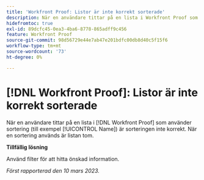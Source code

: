 ```yaml
---
title: 'Workfront Proof: Listor är inte korrekt sorterade'
description: När en användare tittar på en lista i Workfront Proof som använder sortering (till exempel Namn) är sorteringen inte korrekt.
hidefromtoc: true
exl-id: 89dcfc45-0ea3-4ba6-8778-865adff9c456
feature: Workfront Proof
source-git-commit: 98d56729e44e7ab47e201bdfc00db8d40c5f15f6
workflow-type: tm+mt
source-wordcount: '73'
ht-degree: 0%

---
```


# [!DNL Workfront Proof]: Listor är inte korrekt sorterade

<!--Won't fix, valid issue-->

När en användare tittar på en lista i [!DNL Workfront Proof] som använder sortering (till exempel [!UICONTROL Name]) är sorteringen inte korrekt. När en sortering används är listan tom.

**Tillfällig lösning**

Använd filter för att hitta önskad information.

_Först rapporterad den 10 mars 2023._
